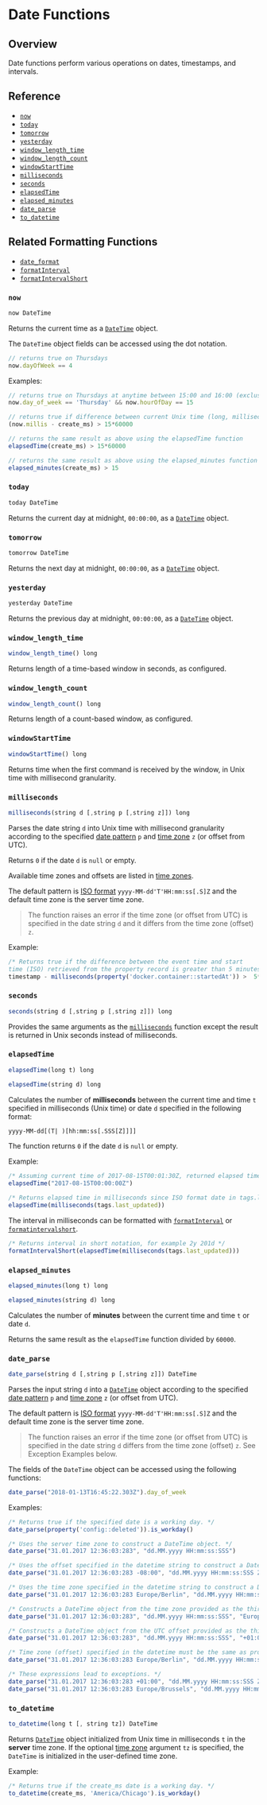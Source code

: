 # Date Functions

## Overview

Date functions perform various operations on dates, timestamps, and intervals.

## Reference

* [`now`](#now)
* [`today`](#today)
* [`tomorrow`](#tomorrow)
* [`yesterday`](#yesterday)
* [`window_length_time`](#window_length_time)
* [`window_length_count`](#window_length_count)
* [`windowStartTime`](#windowstarttime)
* [`milliseconds`](#milliseconds)
* [`seconds`](#seconds)
* [`elapsedTime`](#elapsedtime)
* [`elapsed_minutes`](#elapsed_minutes)
* [`date_parse`](#date_parse)
* [`to_datetime`](#to_datetime)

## Related Formatting Functions

* [`date_format`](functions-format.md#date_format)
* [`formatInterval`](functions-format.md#formatinterval)
* [`formatIntervalShort`](functions-format.md#formatintervalshort)

### `now`

```javascript
now DateTime
```

Returns the current time as a [`DateTime`](object-datetime.md) object.

The `DateTime` object fields can be accessed using the dot notation.

```javascript
// returns true on Thursdays
now.dayOfWeek == 4  
```

Examples:

```javascript
// returns true on Thursdays at anytime between 15:00 and 16:00 (exclusive)
now.day_of_week == 'Thursday' && now.hourOfDay == 15
```

```javascript
// returns true if difference between current Unix time (long, milliseconds) and create_ms (long, Unix time in milliseconds) exceeds 15 minutes
(now.millis - create_ms) > 15*60000

// returns the same result as above using the elapsedTime function
elapsedTime(create_ms) > 15*60000

// returns the same result as above using the elapsed_minutes function
elapsed_minutes(create_ms) > 15
```

### `today`

```javascript
today DateTime
```

Returns the current day at midnight, `00:00:00`, as a [`DateTime`](object-datetime.md) object.

### `tomorrow`

```javascript
tomorrow DateTime
```

Returns the next day at midnight, `00:00:00`, as a [`DateTime`](object-datetime.md) object.

### `yesterday`

```javascript
yesterday DateTime
```

Returns the previous day at midnight, `00:00:00`, as a [`DateTime`](object-datetime.md) object.

### `window_length_time`

```javascript
window_length_time() long
```

Returns length of a time-based window in seconds, as configured.

### `window_length_count`

```javascript
window_length_count() long
```

Returns length of a count-based window, as configured.

### `windowStartTime`

```javascript
windowStartTime() long
```

Returns time when the first command is received by the window, in Unix time with millisecond granularity.

### `milliseconds`

```javascript
milliseconds(string d [,string p [,string z]]) long
```

Parses the date string `d` into Unix time with millisecond granularity according to the specified [date pattern](../shared/time-pattern.md) `p` and [time zone](../shared/timezone-list.md) `z` (or offset from UTC).

Returns `0` if the date `d` is `null` or empty.

Available time zones and offsets are listed in [time zones](../shared/timezone-list.md).

The default pattern is [ISO format](../shared/date-format.md) `yyyy-MM-dd'T'HH:mm:ss[.S]Z` and the default time zone is the server time zone.

> The function raises an error if the time zone (or offset from UTC) is specified in the date string `d` and it differs from the time zone (offset) `z`.

Example:

```javascript
/* Returns true if the difference between the event time and start
time (ISO) retrieved from the property record is greater than 5 minutes. */
timestamp - milliseconds(property('docker.container::startedAt')) >  5*60000
```

### `seconds`

```javascript
seconds(string d [,string p [,string z]]) long
```

Provides the same arguments as the [`milliseconds`](#milliseconds) function except the result is returned in Unix seconds instead of milliseconds.

### `elapsedTime`

```javascript
elapsedTime(long t) long
```

```javascript
elapsedTime(string d) long
```

Calculates the number of **milliseconds** between the current time and time `t` specified in milliseconds (Unix time) or date `d` specified in the following format:

```txt
yyyy-MM-dd[(T| )[hh:mm:ss[.SSS[Z]]]]
```

The function returns `0` if the date `d` is `null` or empty.

Example:

```javascript
/* Assuming current time of 2017-08-15T00:01:30Z, returned elapsed time is 90000 */
elapsedTime("2017-08-15T00:00:00Z")
```

```javascript
/* Returns elapsed time in milliseconds since ISO format date in tags.last_updated */
elapsedTime(milliseconds(tags.last_updated))
```

The interval in milliseconds can be formatted with [`formatInterval`](functions-format.md#formatinterval) or [`formatintervalshort`](functions-format.md#formatintervalshort).

```javascript
/* Returns interval in short notation, for example 2y 201d */
formatIntervalShort(elapsedTime(milliseconds(tags.last_updated)))
```

### `elapsed_minutes`

```javascript
elapsed_minutes(long t) long
```

```javascript
elapsed_minutes(string d) long
```

Calculates the number of **minutes** between the current time and time `t` or date `d`.

Returns the same result as the `elapsedTime` function divided by `60000`.

### `date_parse`

```javascript
date_parse(string d [,string p [,string z]]) DateTime
```

Parses the input string `d` into a [`DateTime`](object-datetime.md) object according to the specified [date pattern](../shared/time-pattern.md) `p` and [time zone](../shared/timezone-list.md) `z` (or offset from UTC).

The default pattern is [ISO format](../shared/date-format.md) `yyyy-MM-dd'T'HH:mm:ss[.S]Z` and the default time zone is the server time zone.

> The function raises an error if the time zone (or offset from UTC) is specified in the date string `d` differs from the time zone (offset) `z`. See Exception Examples below.

The fields of the `DateTime` object can be accessed using the following functions:

```javascript
date_parse("2018-01-13T16:45:22.303Z").day_of_week
```

Examples:

```javascript
/* Returns true if the specified date is a working day. */
date_parse(property('config::deleted')).is_workday()
```

```javascript
/* Uses the server time zone to construct a DateTime object. */
date_parse("31.01.2017 12:36:03:283", "dd.MM.yyyy HH:mm:ss:SSS")
```

```javascript
/* Uses the offset specified in the datetime string to construct a DateTime object. */
date_parse("31.01.2017 12:36:03:283 -08:00", "dd.MM.yyyy HH:mm:ss:SSS ZZ")
```

```javascript
/* Uses the time zone specified in the datetime string to construct a DateTime object. */
date_parse("31.01.2017 12:36:03:283 Europe/Berlin", "dd.MM.yyyy HH:mm:ss:SSS ZZZ")
```

```javascript
/* Constructs a DateTime object from the time zone provided as the third argument. */
date_parse("31.01.2017 12:36:03:283", "dd.MM.yyyy HH:mm:ss:SSS", "Europe/Berlin")
```

```javascript
/* Constructs a DateTime object from the UTC offset provided as the third argument. */
date_parse("31.01.2017 12:36:03:283", "dd.MM.yyyy HH:mm:ss:SSS", "+01:00")
```

```javascript
/* Time zone (offset) specified in the datetime must be the same as provided in the third argument. */
date_parse("31.01.2017 12:36:03:283 Europe/Berlin", "dd.MM.yyyy HH:mm:ss:SSS ZZZ", "Europe/Berlin")
```

```javascript
/* These expressions lead to exceptions. */
date_parse("31.01.2017 12:36:03:283 +01:00", "dd.MM.yyyy HH:mm:ss:SSS ZZ", "Europe/Berlin")
date_parse("31.01.2017 12:36:03:283 Europe/Brussels", "dd.MM.yyyy HH:mm:ss:SSS ZZZ", "Europe/Berlin")
```

### `to_datetime`

```javascript
to_datetime(long t [, string tz]) DateTime
```

Returns [`DateTime`](object-datetime.md) object initialized from Unix time in milliseconds `t` in the  **server** time zone.
If the optional [time zone](../shared/timezone-list.md) argument `tz` is specified, the `DateTime` is initialized in the user-defined time zone.

Example:

```javascript
/* Returns true if the create_ms date is a working day. */
to_datetime(create_ms, 'America/Chicago').is_workday()
```